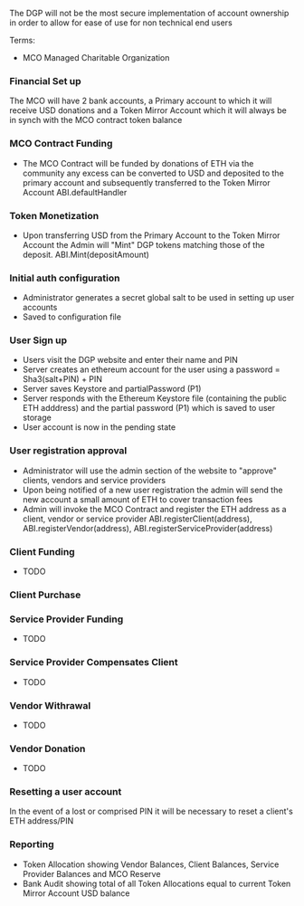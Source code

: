 The DGP will not be the most secure implementation of account ownership in order to allow for ease of use for non technical end users

Terms: 
- MCO Managed Charitable Organization


### Financial Set up

The MCO will have 2 bank accounts, a Primary account to which it will receive USD donations and a 
Token Mirror Account which it will always be in synch with the MCO contract token balance

### MCO Contract Funding

- The MCO Contract will be funded by donations of ETH via the community any excess can be converted to USD and deposited to the
primary account and subsequently transferred to the Token Mirror Account  ABI.defaultHandler

### Token Monetization

- Upon transferring USD from the Primary Account to the Token Mirror Account the Admin will "Mint" DGP tokens matching
those of the deposit.  ABI.Mint(depositAmount)

### Initial auth configuration

- Administrator generates a secret global salt to be used in setting up user accounts
- Saved to configuration file

### User Sign up

- Users visit the DGP website and enter their name and PIN
- Server creates an ethereum account for the user using a password = Sha3(salt+PIN) + PIN
- Server saves Keystore and partialPassword (P1)
- Server responds with the Ethereum Keystore file (containing the public ETH adddress)
  and the partial password (P1) which is saved to user storage
- User account is now in the pending state

### User registration approval

- Administrator will use the admin section of the website to "approve" clients, vendors and service providers
- Upon being notified of a new user registration the admin will send the new account a small amount of ETH to cover transaction fees
- Admin will invoke the MCO Contract and register the ETH address as a client, vendor or service provider ABI.registerClient(address),
ABI.registerVendor(address), ABI.registerServiceProvider(address)

### Client Funding

- TODO

### Client Purchase


### Service Provider Funding

- TODO

### Service Provider Compensates Client

- TODO

### Vendor Withrawal

- TODO

### Vendor Donation

- TODO

### Resetting a user account

In the event of a lost or comprised PIN it will be necessary to reset a client's ETH address/PIN

### Reporting

- Token Allocation showing Vendor Balances, Client Balances, Service Provider Balances and MCO Reserve
- Bank Audit showing total of all Token Allocations equal to current Token Mirror Account USD balance

